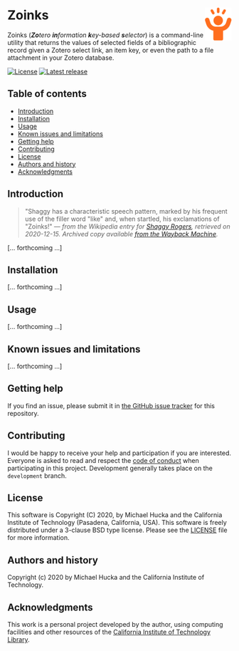 Zoinks<img width="12%" align="right" src="https://github.com/mhucka/zoinks/raw/main/.graphics/zoinks-icon.png">
======

Zoinks (_**Zo**tero **in**formation **k**ey-based **s**elector_) is a command-line utility that returns the values of selected fields of a bibliographic record given a Zotero select link, an item key, or even the path to a file attachment in your Zotero database.

[![License](https://img.shields.io/badge/License-BSD%203--Clause-blue.svg?style=flat-square)](https://choosealicense.com/licenses/bsd-3-clause)
[![Latest release](https://img.shields.io/github/v/release/mhucka/zoinks.svg?style=flat-square&color=b44e88)](https://github.com/mhucka/zoinks/releases)


Table of contents
-----------------

* [Introduction](#introduction)
* [Installation](#installation)
* [Usage](#usage)
* [Known issues and limitations](#known-issues-and-limitations)
* [Getting help](#getting-help)
* [Contributing](#contributing)
* [License](#license)
* [Authors and history](#authors-and-history)
* [Acknowledgments](#authors-and-acknowledgments)


Introduction
------------

> "Shaggy has a characteristic speech pattern, marked by his frequent use of the filler word "like" and, when startled, his exclamations of "Zoinks!" &mdash; _from the Wikipedia entry for [Shaggy Rogers](https://en.wikipedia.org/wiki/Shaggy_Rogers), retrieved on 2020-12-15. Archived copy available [from the Wayback Machine](https://web.archive.org/web/20201112011139/https://en.wikipedia.org/wiki/Shaggy_Rogers)._

[... forthcoming ...]


Installation
------------

[... forthcoming ...]


Usage
-----

[... forthcoming ...]


Known issues and limitations
----------------------------

[... forthcoming ...]


Getting help
------------

If you find an issue, please submit it in [the GitHub issue tracker](https://github.com/mhucka/zoinks/issues) for this repository.


Contributing
------------

I would be happy to receive your help and participation if you are interested.  Everyone is asked to read and respect the [code of conduct](CONDUCT.md) when participating in this project.  Development generally takes place on the `development` branch.


License
-------

This software is Copyright (C) 2020, by Michael Hucka and the California Institute of Technology (Pasadena, California, USA).  This software is freely distributed under a 3-clause BSD type license.  Please see the [LICENSE](LICENSE) file for more information.


Authors and history
---------------------------

Copyright (c) 2020 by Michael Hucka and the California Institute of Technology.


Acknowledgments
---------------

This work is a personal project developed by the author, using computing facilities and other resources of the [California Institute of Technology Library](https://www.library.caltech.edu).
